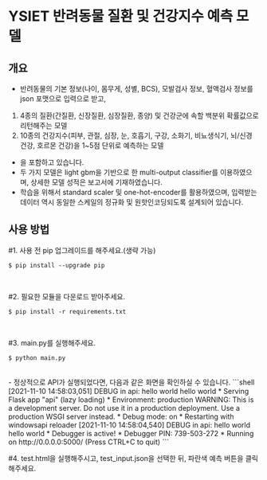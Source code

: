 # YSIET 반려동물 질환 및 건강지수 예측 모델

## 개요
- 반려동물의 기본 정보(나이, 몸무게, 성별, BCS), 모발검사 정보, 혈액검사 정보를 json 포맷으로 입력으로 받고, <br>
1) 4종의 질환(간질환, 신장질환, 심장질환, 종양) 및 건강군에 속할 백분위 확률값으로 리턴해주는 모델<br>
2) 10종의 건강지수(피부, 관절, 심장, 눈, 호흡기, 구강, 소화기, 비뇨생식기, 뇌/신경 건강, 호르몬 건강)을 1~5점 단위로 예측하는 모델
- 을 포함하고 있습니다.
- 두 가지 모델은 light gbm을 기반으로 한 multi-output classifier를 이용하였으며, 상세한 모델 성적은 보고서에 기재하였습니다.
- 학습을 위해서 standard scaler 및 one-hot-encoder를 활용하였으며, 입력받는 데이터 역시 동일한 스케일의 정규화 및 원핫인코딩되도록 설계되어 있습니다.


## 사용 방법

#1. 사용 전 pip 업그레이드를 해주세요.(생략 가능)
```shell
$ pip install --upgrade pip
```
<br>

#2. 필요한 모듈을 다운로드 받아주세요.
```shell
$ pip install -r requirements.txt
```
<br>

#3. main.py를 실행해주세요.
```shell
$ python main.py
```
<br>
- 정상적으로 API가 실행되었다면, 다음과 같은 화면을 확인하실 수 있습니다.
```shell
[2021-11-10 14:58:03,051] DEBUG in api: hello world
hello world
 * Serving Flask app "api" (lazy loading)
 * Environment: production
   WARNING: This is a development server. Do not use it in a production deployment.
   Use a production WSGI server instead.
 * Debug mode: on
 * Restarting with windowsapi reloader
[2021-11-10 14:58:04,540] DEBUG in api: hello world
hello world
 * Debugger is active!
 * Debugger PIN: 739-503-272
 * Running on http://0.0.0.0:5000/ (Press CTRL+C to quit)
```

#4. test.html을 실행해주시고, test_input.json을 선택한 뒤, 파란색 예측 버튼을 클릭해주세요.


